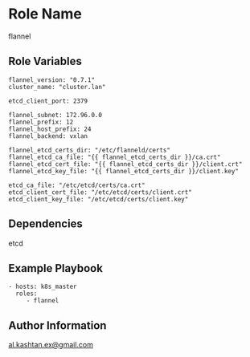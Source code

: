 Role Name
=========

flannel

Role Variables
--------------

	flannel_version: "0.7.1"
	cluster_name: "cluster.lan"

	etcd_client_port: 2379

	flannel_subnet: 172.96.0.0
	flannel_prefix: 12
	flannel_host_prefix: 24
	flannel_backend: vxlan

	flannel_etcd_certs_dir: "/etc/flanneld/certs"
	flannel_etcd_ca_file: "{{ flannel_etcd_certs_dir }}/ca.crt"
	flannel_etcd_cert_file: "{{ flannel_etcd_certs_dir }}/client.crt"
	flannel_etcd_key_file: "{{ flannel_etcd_certs_dir }}/client.key"

	etcd_ca_file: "/etc/etcd/certs/ca.crt"
	etcd_client_cert_file: "/etc/etcd/certs/client.crt"
	etcd_client_key_file: "/etc/etcd/certs/client.key"

Dependencies
------------

etcd

Example Playbook
----------------

    - hosts: k8s_master
      roles:
         - flannel

Author Information
------------------

al.kashtan.ex@gmail.com